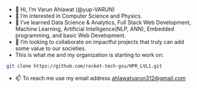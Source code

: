 - 👋 Hi, I’m Varun Ahlawat (@yup-VARUN)
- 👀 I’m interested in Computer Science and Physics.
- 🌱 I’ve learned Data Science & Analytics, Full Stack Web Development, Machine Learning, Artificial Intelligence(NLP, ANN), Embedded programming, and basic Web Development.
- 💞️ I’m looking to collaborate on impactful projects that truly can add some value to our societies.
- This is what me and my organization is starting to work on:
``` bash
git clone https://github.com/rocket-tech-gsu/HPR_LVL1.git
```
- 📫 To reach me use my email address ahlawatvarun312@gmail.com

<!---
yup-VARUN/yup-VARUN is a ✨ special ✨ repository because its `README.md` (this file) appears on your GitHub profile.
You can click the Preview link to take a look at your changes.
--->
